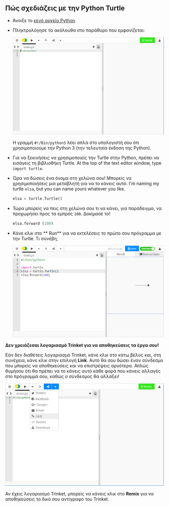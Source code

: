## Πώς σχεδιάζεις με την Python Turtle

+ Άνοιξε το [κενό αρχείο Python](http://jumpto.cc/python-new).

+ Πληκτρολόγησε τα ακόλουθα στο παράθυρο που εμφανίζεται:
    
    ![στιγμιότυπο οθόνης](images/trinket.PNG)
    
    Η γραμμή `#!/Bin/python3` λέει απλά στο υπολογιστή σου ότι χρησιμοποιούμε την Python 3 (την τελευταία έκδοση της Python).

+ Για να ξεκινήσεις να χρησιμοποιείς την Turtle στην Python, πρέπει να εισάγεις τη βιβλιοθήκη Turtle. At the top of the text editor window, type `import turtle`.

+ Ώρα να δώσεις ένα όνομα στη χελώνα σου! Μπορείς να χρησιμοποιήσεις μια μεταβλητή για να το κάνεις αυτό. I'm naming my turtle `elsa`, but you can name yours whatever you like.
    
    ```python
    elsa = turtle.Turtle()
    ```

+ Τώρα μπορείς να πεις στη χελώνα σου τι να κάνει, για παράδειγμα, να προχωρήσει προς τα εμπρός ` 100 `. Δοκίμασέ το!
    
    ```python
    elsa.forward (100)
    ```

+ Κάνε κλικ στο ** Run** για να εκτελέσεις το πρώτο σου πρόγραμμα με την Turtle. Τι συνέβη;
    
    ![](images/import-turtle.png)

**Δεν χρειάζεσαι λογαριασμό Trinket για να αποθηκεύσεις τα έργα σου!**

Εάν δεν διαθέτεις λογαριασμό Trinket, κάνε κλικ στο κάτω βέλος και, στη συνέχεια, κάνε κλικ στην επιλογή **Link**. Αυτό θα σου δώσει έναν σύνδεσμο που μπορείς να αποθηκεύσεις και να επιστρέψεις αργότερα. Απλώς θυμήσου ότι θα πρέπει να το κάνεις αυτό κάθε φορά που κάνεις αλλαγές στο πρόγραμμά σου, καθώς ο σύνδεσμος θα αλλάξει!

![στιγμιότυπο οθόνης](images/trinket-link.PNG)

Αν έχεις λογαριασμό Trinket, μπορείς να κάνεις κλικ στο **Remix** για να αποθηκεύσεις το δικό σου αντίγραφο του Trinket.